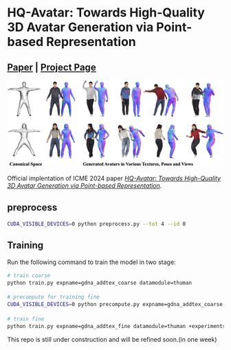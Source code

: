 # HQ-Avatar: Towards High-Quality 3D Avatar Generation via Point-based Representation
## [Paper](https://ieeexplore.ieee.org/document/10688199) | [Project Page]() 
<img src="assets/teaser.png" />

Official implentation of ICME 2024 paper [*HQ-Avatar: Towards High-Quality 3D Avatar Generation via Point-based Representation*](https://ieeexplore.ieee.org/document/10688199).

## preprocess
```bash
CUDA_VISIBLE_DEVICES=0 python preprocess.py --tot 4 --id 0
```

## Training
Run the following command to train the model in two stage:
```bash
# train coarse
python train.py expname=gdna_addtex_coarse datamodule=thuman

# precompute for training fine
CUDA_VISIBLE_DEVICES=0 python precompute.py expname=gdna_addtex_coarse datamodule=thuman agent_tot=4 agent_id=0

# train fine
python train.py expname=gdna_addtex_fine datamodule=thuman +experiments=fine model.norm_network.multires=6 model.tex_network.multires=6 starting_path='./outputs/gdna_addtex_coarse/checkpoints/last.ckpt'
```

This repo is still under construction and will be refined soon.(in one week)